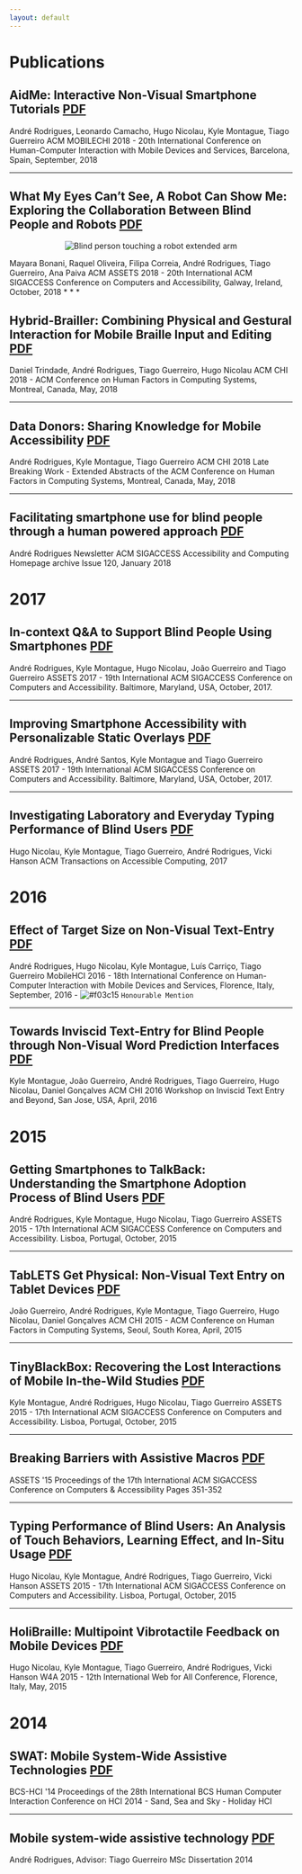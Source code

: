 ```yaml
---
layout: default
---
```


# Publications

## AidMe: Interactive Non-Visual Smartphone Tutorials [PDF](./pub/mobilehci18_aidme.pdf)

André Rodrigues, Leonardo Camacho, Hugo Nicolau, Kyle Montague, Tiago Guerreiro
ACM MOBILECHI 2018 - 20th International Conference on Human-Computer Interaction with Mobile Devices and Services, Barcelona, Spain, September, 2018 
* * *

## What My Eyes Can’t See, A Robot Can Show Me: Exploring the Collaboration Between Blind People and Robots [PDF](./pub/assets18_robot.pdf)

<p align="center">
    <img src="https://github.com/AndreFPRodrigues/home/blob/master/img/assests2018.png?raw=true" alt="Blind person touching a robot extended arm"/>
</p>
Mayara Bonani, Raquel Oliveira, Filipa Correia, André Rodrigues, Tiago Guerreiro, Ana Paiva
ACM ASSETS 2018 - 20th International ACM SIGACCESS Conference on Computers and Accessibility, Galway, Ireland, October, 2018 
* * *

## Hybrid-Brailler: Combining Physical and Gestural Interaction for Mobile Braille Input and Editing [PDF](./pub/chi18_hybrid.pdf)

Daniel Trindade, André Rodrigues, Tiago Guerreiro, Hugo Nicolau
ACM CHI 2018 - ACM Conference on Human Factors in Computing Systems, Montreal, Canada, May, 2018 
* * *

## Data Donors: Sharing Knowledge for Mobile Accessibility [PDF](./pub/chi18_datadonor.pdf)

André Rodrigues, Kyle Montague, Tiago Guerreiro
ACM CHI 2018 Late Breaking Work - Extended Abstracts of the ACM Conference on Human Factors in Computing Systems, Montreal, Canada, May, 2018 
* * *

## Facilitating smartphone use for blind people through a human powered approach [PDF](./pub/sigaccess_newsletter.pdf)
André Rodrigues
Newsletter ACM SIGACCESS Accessibility and Computing Homepage archive
Issue 120, January 2018 

# 2017 
## In-context Q&A to Support Blind People Using Smartphones [PDF](./pub/assets17_hintme.pdf)
André Rodrigues, Kyle Montague, Hugo Nicolau, João Guerreiro and Tiago Guerreiro ASSETS 2017 - 19th International ACM SIGACCESS Conference on Computers and Accessibility. Baltimore, Maryland, USA, October, 2017.  
* * *

## Improving Smartphone Accessibility with Personalizable Static Overlays [PDF](./pub/assets17_static.pdf)
André Rodrigues, André Santos, Kyle Montague and Tiago Guerreiro ASSETS 2017 - 19th International ACM SIGACCESS Conference on Computers and Accessibility. Baltimore, Maryland, USA, October, 2017. 
* * *

## Investigating Laboratory and Everyday Typing Performance of Blind Users [PDF](./pub/taccess_typing.pdf)

Hugo Nicolau, Kyle Montague, Tiago Guerreiro, André Rodrigues, Vicki Hanson ACM Transactions on Accessible Computing, 2017  
# 2016 

## Effect of Target Size on Non-Visual Text-Entry [PDF](./pub/mobilehci_tiny.pdf)
André Rodrigues, Hugo Nicolau, Kyle Montague, Luís Carriço,  Tiago Guerreiro
MobileHCI 2016 - 18th International Conference on Human-Computer Interaction with Mobile Devices and Services, Florence, Italy, September, 2016 - ![#f03c15](https://placehold.it/15/f03c15/000000?text=+) `Honourable Mention`


* * *

## Towards Inviscid Text-Entry for Blind People through Non-Visual Word Prediction Interfaces [PDF](./pub/chiworkshop_typing.pdf)
Kyle Montague, João Guerreiro, André Rodrigues, Tiago Guerreiro, Hugo Nicolau, Daniel Gonçalves 
ACM CHI 2016 Workshop on Inviscid Text Entry and Beyond, San Jose, USA, April, 2016 

# 2015 
## Getting Smartphones to TalkBack: Understanding the Smartphone Adoption Process of Blind Users  [PDF](./pub/assets15_adoption.pdf)
André Rodrigues, Kyle Montague, Hugo Nicolau, Tiago Guerreiro
ASSETS 2015 - 17th International ACM SIGACCESS Conference on Computers and Accessibility. Lisboa, Portugal, October, 2015 
* * *

## TabLETS Get Physical: Non-Visual Text Entry on Tablet Devices  [PDF](./pub/chi_tablets.pdf)
João Guerreiro, André Rodrigues, Kyle Montague, Tiago Guerreiro, Hugo Nicolau, Daniel Gonçalves
ACM CHI 2015 - ACM Conference on Human Factors in Computing Systems, Seoul, South Korea, April, 2015 
* * *

## TinyBlackBox: Recovering the Lost Interactions of Mobile In-the-Wild Studies [PDF](./pub/assets_tbb.pdf)
Kyle Montague, André Rodrigues, Hugo Nicolau, Tiago Guerreiro
ASSETS 2015 - 17th International ACM SIGACCESS Conference on Computers and Accessibility. Lisboa, Portugal, October, 2015  
* * *

## Breaking Barriers with Assistive Macros  [PDF](./pub/assets_macros.pdf)
ASSETS '15 Proceedings of the 17th International ACM SIGACCESS Conference on Computers & Accessibility
Pages 351-352  
* * *

## Typing Performance of Blind Users: An Analysis of Touch Behaviors, Learning Effect, and In-Situ Usage  [PDF](./pub/assets_touchbehaviours.pdf)
Hugo Nicolau, Kyle Montague, André Rodrigues, Tiago Guerreiro, Vicki Hanson
ASSETS 2015 - 17th International ACM SIGACCESS Conference on Computers and Accessibility. Lisboa, Portugal, October, 2015 
* * *

## HoliBraille: Multipoint Vibrotactile Feedback on Mobile Devices [PDF](./pub/w4a_holibraille.pdf)
Hugo Nicolau, Kyle Montague, Tiago Guerreiro, André Rodrigues, Vicki Hanson
W4A 2015 - 12th International Web for All Conference, Florence, Italy, May, 2015  

# 2014 
## SWAT: Mobile System-Wide Assistive Technologies [PDF](./pub/british_swat.pdf)
BCS-HCI '14 Proceedings of the 28th International BCS Human Computer Interaction Conference on HCI 2014 - Sand, Sea and Sky - Holiday HCI 
* * *

## Mobile system-wide assistive technology  [PDF](./pub/master_thesis.pdf)
André Rodrigues, Advisor: Tiago Guerreiro
MSc Dissertation 2014 
